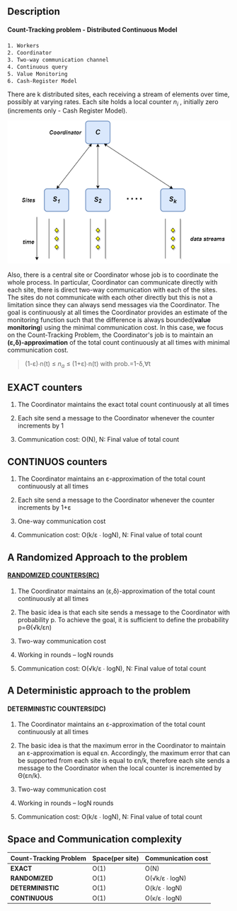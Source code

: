 
## Description

#### **Count-Tracking problem - Distributed Continuous Model**

    1. Workers
    2. Coordinator
    3. Two-way communication channel
    4. Continuous query
    5. Value Monitoring
    6. Cash-Register Model


There are k distributed sites, each receiving a stream of elements over time, possibly at varying rates. Each site holds a local counter $n_i$ , initially zero (increments only - Cash Register Model). 

![Alt text](img/readme/distributed_continuous_model.png)


Also, there is a central site or Coordinator whose job is to coordinate the whole process. In particular, Coordinator can communicate directly with each site, there is direct two-way communication with each of the sites. The sites do not communicate with each other directly but this is not a limitation since they can always send messages via the Coordinator. The goal is continuously at all times the Coordinator provides an estimate of the monitoring function such that the difference is always bounded(**value monitoring**) using the minimal communication cost. In this case, we focus on the Count-Tracking Problem, the Coordinator's job is to maintain an **(ε,δ)-approximation** of the total count continuously at all times with minimal communication cost.

> (1-ε)∙n(t) ≤ $n_a$ ≤ (1+ε)∙n(t) with prob.=1-δ,∀t



## EXACT counters

1. The Coordinator maintains the exact total count continuously at all times
   
2. Each site send a message to the Coordinator whenever the counter increments by 1
3. Communication cost: O(N), Ν: Final value of total count


## CONTINUOS counters

1. The Coordinator maintains an ε-approximation of the total count continuously at all times
   
2. Each site send a message to the Coordinator whenever the counter increments by 1+ε
   
3. One-way communication cost
4. Communication cost: O(k/ε ∙ logN), Ν: Final value of total count

## A Randomized Approach to the problem

#### **[RANDOMIZED COUNTERS(RC)](https://arxiv.org/abs/1108.3413)**

1. The Coordinator maintains an (ε,δ)-approximation of the total count continuously at all times

1. The basic idea is that each site sends a message to the Coordinator with probability p. To achieve the goal, it is sufficient to define the probability p=Θ(√k/εn)
   
2. Two-way communication cost

3. Working in rounds – logN rounds

4. Communication cost: O(√k/ε ∙ logN), Ν: Final value of total count




## A Deterministic approach to the problem 

#### **DETERMINISTIC COUNTERS(DC)**

1. The Coordinator maintains an ε-approximation of the total count continuously at all times

1. The basic idea is that the maximum error in the Coordinator to maintain an ε-approximation is equal εn. Accordingly, the maximum error that can be supported from each site is equal to εn/k, therefore each site sends a message to the Coordinator when the local counter is incremented by  Θ(εn/k).

2. Two-way communication cost

2. Working in rounds – logN rounds

3. Communication cost: O(k/ε ∙ logN), Ν: Final value of total count




## Space and Communication complexity

**Count-Tracking Problem** | **Space(per site)** | **Communication cost**
---------|----------|---------
 **EXACT** | O(1) | O(N)
 **RANDOMIZED** | O(1) | O(√k/ε ∙ logN)
 **DETERMINISTIC** | O(1) | O(k/ε ∙ logN)
 **CONTINUOUS** | O(1) | O(κ/ε ∙ logN)
